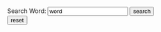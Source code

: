 Search Word:
<input type="text" name="word" id="word" value="word">
<button onclick="return search();">search</button>
<br/>
<button onclick="return reset();">reset</button><br/>
<br/>
<div id="content">
<br/>
</div>
<script>

if (localStorage.getItem("dictionary")) {
	var dictionary = JSON.parse(window.localStorage.getItem("dictionary"));
	var content = "";
	for (var key in dictionary) {
		content += "<a href='https://www.google.com/search?&q=define:'"+key+"'>"+key+"</a><br/>"
	}
	//alert(content);
	document.getElementById("content").innerHTML = content;
}
function reset( ) {
	var dictionary = {};
	window.localStorage.setItem("dictionary", JSON.stringify(dictionary));
}
function search( ) {
    if (!localStorage.getItem("dictionary")) {
       reset();
    }
	var dictionary = JSON.parse(window.localStorage.getItem("dictionary"));
	var entry = document.getElementById('word').value.trim();
	if (entry =='')
	{
		return;
	}
	if (!dictionary[ entry ] )
	{
		dictionary[ entry ] = entry;
		
		window.localStorage.setItem("dictionary", JSON.stringify(dictionary));
		document.getElementById("content").innerHTML = document.getElementById("content").innerHTML.concat("<a href='https://www.google.com/search?&q=define:'").concat(entry).concat("'>").concat(entry).concat("</a><br/>");
	}
	
	
	
	window.location = "https://www.google.com/search?&q=define:" + entry;
}
</script>
